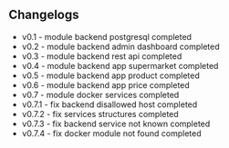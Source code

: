 

## Changelogs
- v0.1 - module backend postgresql completed
- v0.2 - module backend admin dashboard completed
- v0.3 - module backend rest api completed
- v0.4 - module backend app supermarket completed
- v0.5 - module backend app product completed
- v0.6 - module backend app price completed
- v0.7 - module docker services completed
- v0.7.1 - fix backend disallowed host completed
- v0.7.2 - fix services structures completed
- v0.7.3 - fix backend service not known completed
- v0.7.4 - fix docker module not found completed

